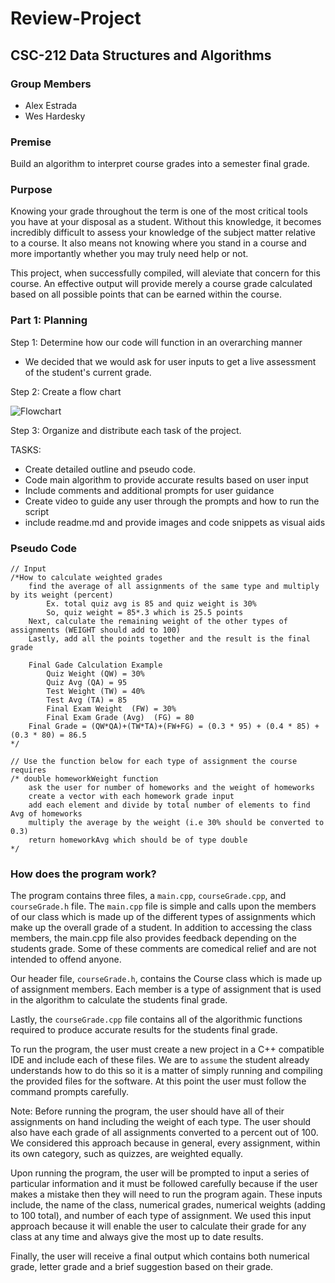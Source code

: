 # Review-Project

## CSC-212 Data Structures and Algorithms

### Group Members
 - Alex Estrada
 - Wes Hardesky

### Premise

Build an algorithm to interpret course grades into a semester final grade.

### Purpose

Knowing your grade throughout the term is one of the most critical tools you have at your disposal as a student. Without this knowledge, it becomes incredibly difficult to assess your knowledge of the subject matter relative to a course. It also means not knowing where you stand in a course and more importantly whether you may truly need help or not.

This project, when successfully compiled, will aleviate that concern for this course. An effective output will provide merely a course grade calculated based on all possible points that can be earned within the course.

### Part 1: Planning

Step 1: Determine how our code will function in an overarching manner
- We decided that we would ask for user inputs to get a live assessment of the student's current grade.

Step 2: Create a flow chart

![Flowchart](https://user-images.githubusercontent.com/98777058/198735754-af0c372c-482c-43f7-b74e-dfb82d4af3f1.jpg)

Step 3: Organize and distribute each task of the project. 

TASKS:
- Create detailed outline and pseudo code.
- Code main algorithm to provide accurate results based on user input
- Include comments and additional prompts for user guidance
- Create video to guide any user through the prompts and how to run the script
- include readme.md and provide images and code snippets as visual aids

### Pseudo Code

```
// Input 
/*How to calculate weighted grades
	find the average of all assignments of the same type and multiply by its weight (percent)
		Ex. total quiz avg is 85 and quiz weight is 30%
		So, quiz weight = 85*.3 which is 25.5 points
	Next, calculate the remaining weight of the other types of assignments (WEIGHT should add to 100)
	Lastly, add all the points together and the result is the final grade

	Final Gade Calculation Example
		Quiz Weight (QW) = 30%
		Quiz Avg (QA) = 95
		Test Weight (TW) = 40%
		Test Avg (TA) = 85
		Final Exam Weight  (FW) = 30%
		Final Exam Grade (Avg)  (FG) = 80
	Final Grade = (QW*QA)+(TW*TA)+(FW+FG) = (0.3 * 95) + (0.4 * 85) + (0.3 * 80) = 86.5
*/

// Use the function below for each type of assignment the course requires
/* double homeworkWeight function
	ask the user for number of homeworks and the weight of homeworks
	create a vector with each homework grade input
	add each element and divide by total number of elements to find Avg of homeworks
	multiply the average by the weight (i.e 30% should be converted to 0.3)
	return homeworkAvg which should be of type double
*/
```
### How does the program work?

The program contains three files, a `main.cpp`, `courseGrade.cpp`, and `courseGrade.h` file. The `main.cpp` file is simple and calls upon the members of our class which is made up of the different types of assignments which make up the overall grade of a student. In addition to accessing the class members, the main.cpp file also provides feedback depending on the students grade. Some of these comments are comedical relief and are not intended to offend anyone.

Our header file, `courseGrade.h`, contains the Course class which is made up of assignment members. Each member is a type of assignment that is used in the algorithm to calculate the students final grade.

Lastly, the `courseGrade.cpp` file contains all of the algorithmic functions required to produce accurate results for the students final grade.

To run the program, the user must create a new project in a C++ compatible IDE and include each of these files. We are to `assume` the student already understands how to do this so it is a matter of simply running and compiling the provided files for the software. At this point the user must follow the command prompts carefully.

Note: Before running the program, the user should have all of their assignments on hand including the weight of each type. The user should also have each grade of all assignments converted to a percent out of 100. We considered this approach because in general, every assignment, within its own category, such as quizzes, are weighted equally.

Upon running the program, the user will be prompted to input a series of particular information and it must be followed carefully because if the user makes a mistake then they will need to run the program again. These inputs include, the name of the class, numerical grades, numerical weights (adding to 100 total), and number of each type of assignment. We used this input approach because it will enable the user to calculate their grade for any class at any time and always give the most up to date results.

Finally, the user will receive a final output which contains both numerical grade, letter grade and a brief suggestion based on their grade.


